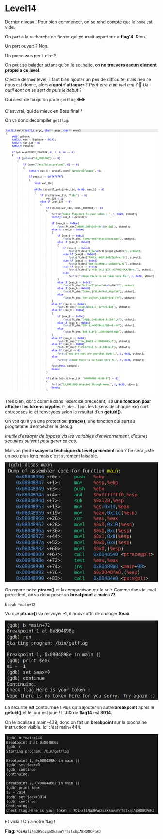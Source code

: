 # Level14
Dernier niveau ! Pour bien commencer, on se rend compte que le `home` est vide.

On part a la recherche de fichier qui pourrait appartenir a **flag14**. Rien.

Un port ouvert ? Non.

Un processus peut-etre ?

On peut se balader autant qu'on le souhaite, **on ne trouvera aucun element propre a ce level**.

C'est le dernier level, il faut bien ajouter un peu de difficulte, mais rien ne nous est donne, alors **a quoi s'attaquer** ? *Peut-etre a un viel ami ?* 🤔 *Un outil dont on se sert de puis le debut* ?

Oui c'est de toi qu'on parle  `getflag` 👁️👁️

C'est vrai, qui de mieux en Boss final ?

On va donc decompiler `getflag`.

![*content.png*](./content.png)

Tres bien, donc comme dans l'exercice precedent, il a **une fonction pour afficher les tokens cryptes** `ft_des`. Tous les tokens de chaque exo sont entreposes ici et renvoyees selon le resultat d'un **getuid()**.

On voit qu'il y a une protection:  **ptrace()**, une fonction qui sert au programme d'empecher le debug. 

*Inutile d'essayer de bypass via les variables d'environnement, d'autres securites suivent pour gerer ce cas.*

Mais on peut **essayer la technique du level precedent** non ? Ce sera juste un peu plus long mais c'est surement faisable.

![*disas.png*](./disas.png)

On repere notre **ptrace()** et la comparaison qui le suit. Comme dans le level precedent, on va donc poser un **breakpoint** a **main+72**.

`break *main+72`

Vu que **ptrace()** va renvoyer **-1**, il nous suffit de changer **$eax**.

![*ptrace.png*](./ptrace.png)

La securite est contournee ! Plus qu'a ajouter un autre **breakpoint** apres le **getuid()** et le tour est joue ! L'**UID** de **flag14** est **3014**.

On le localise a main+439, donc on fait un **breakpoint** sur la prochaine instruction visible. Ici c'est main+444.

![*final.png*](./final.png)

Et voila ! On a notre flag !

**Flag**: `7QiHafiNa3HVozsaXkawuYrTstxbpABHD8CPnHJ`

